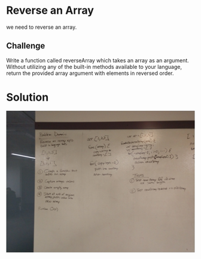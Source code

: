 # Reverse an Array
we need to reverse an array.
<!-- Short summary or background information -->

## Challenge
Write a function called reverseArray which takes an array as an argument. Without utilizing any of the built-in methods available to your language, return the provided array argument with elements in reversed order.
<!-- Description of the challenge -->

# Solution
![whiteboard solution](../Assets/array-reverse.jpg)

